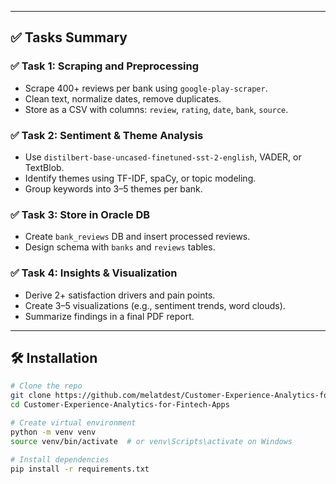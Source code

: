 
---

## ✅ Tasks Summary

### ✅ Task 1: Scraping and Preprocessing
- Scrape 400+ reviews per bank using `google-play-scraper`.
- Clean text, normalize dates, remove duplicates.
- Store as a CSV with columns: `review`, `rating`, `date`, `bank`, `source`.

### ✅ Task 2: Sentiment & Theme Analysis
- Use `distilbert-base-uncased-finetuned-sst-2-english`, VADER, or TextBlob.
- Identify themes using TF-IDF, spaCy, or topic modeling.
- Group keywords into 3–5 themes per bank.

### ✅ Task 3: Store in Oracle DB
- Create `bank_reviews` DB and insert processed reviews.
- Design schema with `banks` and `reviews` tables.

### ✅ Task 4: Insights & Visualization
- Derive 2+ satisfaction drivers and pain points.
- Create 3–5 visualizations (e.g., sentiment trends, word clouds).
- Summarize findings in a final PDF report.

---

## 🛠️ Installation

```bash
# Clone the repo
git clone https://github.com/melatdest/Customer-Experience-Analytics-for-Fintech-Apps.git
cd Customer-Experience-Analytics-for-Fintech-Apps

# Create virtual environment
python -m venv venv
source venv/bin/activate  # or venv\Scripts\activate on Windows

# Install dependencies
pip install -r requirements.txt
